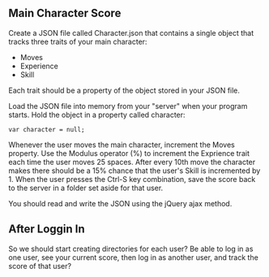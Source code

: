 

Main Character Score
--------------------

Create a JSON file called Character.json that contains a single object that 
tracks three traits of your main character:

* Moves
* Experience
* Skill

Each trait should be a property of the object stored in your JSON file.

Load the JSON file into memory from your "server" when your program 
starts. Hold the object in a property called character:

	var character = null;
	
Whenever the user moves the main character, increment the Moves 
property. Use the Modulus operator (%) to increment the Exprience 
trait each time the user moves 25 spaces. After every 10th move the 
character makes there should be a 15% chance that the user's Skill 
is incremented by 1. When the user presses the Ctrl-S key 
combination, save the score back to the server in a folder set aside 
for that user. 

You should read and write the JSON using the jQuery ajax method.

After Loggin In
---------------

So we should start creating directories for each user? Be able
to log in as one user, see your current score, then log in as another user,
and track the score of that user?
